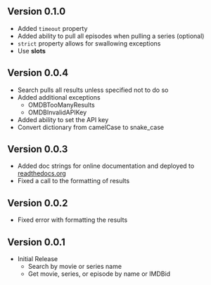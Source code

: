 
## Version 0.1.0
* Added `timeout` property
* Added ability to pull all episodes when pulling a series (optional)
* `strict` property allows for swallowing exceptions
* Use __slots__

## Version 0.0.4
* Search pulls all results unless specified not to do so
* Added additional exceptions
    * OMDBTooManyResults
    * OMDBInvalidAPIKey
* Added ability to set the API key
* Convert dictionary from camelCase to snake_case

## Version 0.0.3
* Added doc strings for online documentation and deployed to [readthedocs.org](https://pyomdbapi.readthedocs.io/en/latest/)
* Fixed a call to the formatting of results

## Version 0.0.2
* Fixed error with formatting the results

## Version 0.0.1
* Initial Release
   * Search by movie or series name
   * Get movie, series, or episode by name or IMDBid
